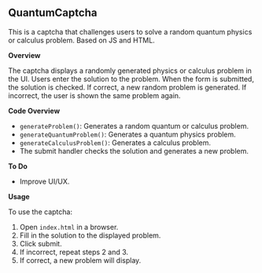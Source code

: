 ## QuantumCaptcha

This is a captcha that challenges users to solve a random quantum physics or calculus problem. Based on JS and HTML.

**Overview**

The captcha displays a randomly generated physics or calculus problem in the UI. Users enter the solution to the problem. When the form is submitted, the solution is checked. If correct, a new random problem is generated. If incorrect, the user is shown the same problem again.

**Code Overview**

* `generateProblem()`: Generates a random quantum or calculus problem.
* `generateQuantumProblem()`: Generates a quantum physics problem.
* `generateCalculusProblem()`: Generates a calculus problem.
* The submit handler checks the solution and generates a new problem.

**To Do**

* Improve UI/UX.

**Usage**

To use the captcha:

1. Open `index.html` in a browser.
2. Fill in the solution to the displayed problem.
3. Click submit.
4. If incorrect, repeat steps 2 and 3.
5. If correct, a new problem will display.
